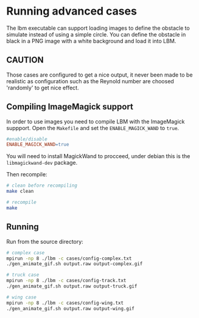 Running advanced cases
======================

The lbm executable can support loading images to define the obstacle to simulate instead
of using a simple circle. You can define the obstacle in black in a PNG image with a white
background and load it into LBM.

CAUTION
-------

Those cases are configured to get a nice output, it never been made to be
realistic as configuration such as the Reynold number are choosed 'randomly' to
get nice effect.

Compiling ImageMagick support
-----------------------------

In order to use images you need to compile LBM with the ImageMagick suppport. Open
the `Makefile` and set the `ENABLE_MAGICK_WAND` to `true`.

```Makefile
#enable/disable
ENABLE_MAGICK_WAND=true
```

You will need to install MagickWand to procceed, under debian this is the
`libmagickwand-dev` package.

Then recompile:

```sh
# clean before recompiling
make clean

# recompile
make
```

Running
-------

Run from the source directory:

```sh
# complex case
mpirun -np 8 ./lbm -c cases/config-complex.txt
./gen_animate_gif.sh output.raw output-complex.gif

# truck case
mpirun -np 8 ./lbm -c cases/config-track.txt
./gen_animate_gif.sh output.raw output-truck.gif

# wing case
mpirun -np 8 ./lbm -c cases/config-wing.txt
./gen_animate_gif.sh output.raw output-wing.gif
```
